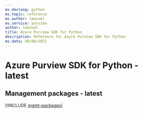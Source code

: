 ```yaml
---
ms.devlang: python
ms.topic: reference
ms.author: lmazuel
ms.service: purview
author: lmazuel
title: Azure Purview SDK for Python
description: Reference for Azure Purview SDK for Python
ms.data: 08/08/2022
---
```

# Azure Purview SDK for Python - latest

## Management packages - latest
[!INCLUDE [mgmt-packages](purview-mgmt-index.md)]